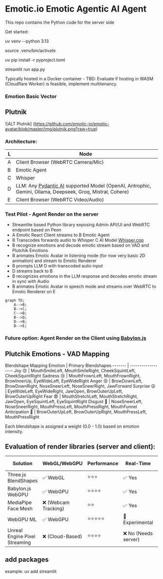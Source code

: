 # Emotic.io    Emotic Agentic AI Agent 

This repo contains the Python code for the server side

Get started:

uv venv --python 3.13

source .venv/bin/activate

uv pip install -r pyproject.toml

streamlit run app.py


Typically hosted in a Docker container - TBD: Evaluate if hosting in WASM (Cloudflare Worker) is feasible, implement multitenancy.

### Emotion Basic Vector

## Plutnik
![ALT Plutnik] (https://github.com/emotic-io/emotic-avatar/blob/master/img/plutnik.png?raw=true)

### Architecture:

L | Node
-- | --
A  | Client Browser (WebRTC Camera/Mic)
B  | Emotic Agent
C  | Whisper
D  | LLM: Any [Pydantic AI](https://ai.pydantic.dev/) supported Model (OpenAI, Antrophic, Gemini, Ollama, Deepseek, Groq, Mistral, Cohere)
E  | Client Browser (WebRTC Video/Audio)


### Test Pilot - Agent Render on the server
- Streamlite based Python library exposing Admin API/UI and WebRTC endpoint based on Peon
- A Emotic React Client streams to B Emotic Agent
- B Transcodes forwards audio  to Whisper C   AI Model [Whisper.cpp](https://github.com/ggerganov/whisper.cpp) 
- B recognize emotions and decode emotic stream based on VAD and Plutchik Emotions
- B animates Emotic Avatar in listening mode (for now very basic 2D animation) and stream to Emotic Renderer
- B prompts LLM D with transcoded autio input
- D streams back to B
- B recognizes emotions in the LLM response and decodes emotic stream in sync with Audio
- B animates Emotic Avatar in speech mode and streams over WebRTC to Emotic Renderer on E

```mermaid
graph TD;
    A-->B;
    B-->C;
    C-->B;
    B-->D;
    D-->B;
    B-->E;
```

###  Future option: Agent Render on the Client  using [Babylon.js](https://Babylon.js)


## Plutchik Emotions - VAD Mapping

Blendshape Mapping
Emotion | Primary Blendshapes
------- | ------------------
Joy	😊 | MouthSmileLeft, MouthSmileRight, CheekSquintLeft, CheekSquintRight
Sadness	😢 | MouthFrownLeft, MouthFrownRight, BrowInnerUp, EyeWideLeft, EyeWideRight
Anger  😠 | BrowDownLeft, BrowDownRight, NoseSneerLeft, NoseSneerRight, JawForward
Surprise 😲 | EyeWideLeft, EyeWideRight, JawOpen, BrowOuterUpLeft, BrowOuterUpRight
Fear 😨 | MouthStretchLeft, MouthStretchRight, JawOpen, EyeSquintLeft, EyeSquintRight
Disgust 🤢 | NoseSneerLeft, NoseSneerRight, MouthPressLeft, MouthPressRight, MouthFunnel
Anticipation 🤔 | BrowOuterUpLeft, BrowOuterUpRight, MouthPressLeft, MouthPressRight

Each blendshape is assigned a weight (0.0 - 1.0) based on emotion intensity.


## Evaluation of render libraries (server and client):
Solution	| WebGL/WebGPU	| Performance	| Real-Time	| WebRTC Compatible
--------- | ------------- | ----------- | --------- | ----------------
Three.js BlendShapes	|  ✅ WebGL	| ⭐⭐⭐ | 	✅ Yes	| ✅ Yes
Babylon.js  WebGPU | 	✅ WebGPU	| ⭐⭐⭐⭐ | 	✅ Yes	| ✅ Yes
MediaPipe Face Mesh	| ❌ (Webcam Tracking)	| ⭐⭐ | 	✅ Yes	| ✅ Yes
WebGPU ML| ✅ WebGPU	| ⭐⭐⭐⭐⭐	| 🚧 Experimental	| ✅ Yes
Unreal Engine Pixel Streaming	| ❌ (Cloud-Based)	| ⭐⭐⭐⭐	| ❌ No (Needs server)	| ✅ Yes


## add packages
example: uv add  streamlit
